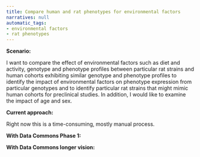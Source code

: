 ```yaml
---
title: Compare human and rat phenotypes for environmental factors
narratives: null
automatic_tags:
- environmental factors
- rat phenotypes
---
```

**Scenario:**

I want to compare the effect of environmental factors such as diet and activity, genotype and phenotype profiles between particular rat strains and human cohorts exhibiting similar genotype and phenotype profiles to identify the impact of environmental factors on phenotype expression from particular genotypes and to identify particular rat strains that might mimic human cohorts for preclinical studies. In addition, I would like to examine the impact of age and sex.

**Current approach:**

Right now this is a time-consuming, mostly manual process.

**With Data Commons Phase 1:**



**With Data Commons longer vision:**